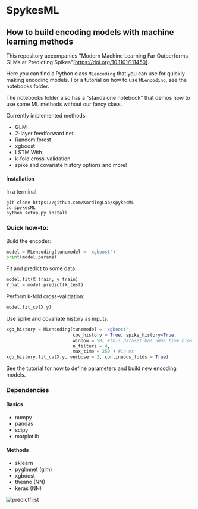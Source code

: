 # SpykesML
## How to build encoding models with machine learning methods
This repository accompanies "Modern Machine Learning Far Outperforms GLMs at Predicting Spikes"[https://doi.org/10.1101/111450].

Here you can find a Python class `MLencoding`
that you can use for quickly making encoding models.
For a tutorial on how to use `MLencoding`, see the notebooks folder.

The notebooks folder also has a
"standalone notebook" that demos how to use some ML methods
without our fancy class.

Currently implemented methods:
* GLM
* 2-layer feedforward net
* Random forest
* xgboost
* LSTM
With
* k-fold cross-validation
* spike and covariate history options
and more!


#### Installation
In a terminal:
```
git clone https://github.com/KordingLab/spykesML
cd spykesML
python setup.py install
```

### Quick how-to:
Build the encoder:
```python
model = MLencoding(tunemodel = 'xgboost')
print(model.params)
```
Fit and predict to some data:
```python
model.fit(X_train, y_train)
Y_hat = model.predict(X_test)
```
Perform k-fold cross-validation:
```python
model.fit_cv(X,y)
```
Use spike and covariate history as inputs:
```python
xgb_history = MLencoding(tunemodel = 'xgboost',
                         cov_history = True, spike_history=True,
                         window = 50, #this dataset has 50ms time bins
                         n_filters = 4,
                         max_time = 250 ) #in ms
xgb_history.fit_cv(X,y, verbose = 2, continuous_folds = True)
```
See the tutorial for how to define parameters and build new encoding models.

### Dependencies
#### Basics
 - numpy
 - pandas
 - scipy
 - matplotlib

#### Methods
 - sklearn
 - pyglmnet (glm)
 - xgboost
 - theano (NN)
 - keras (NN)


![predictfirst](https://github.com/KordingLab/spykesML/blob/master/predictfirst.jpg)
